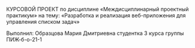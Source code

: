 КУРСОВОЙ ПРОЕКТ
по дисциплине
«Междисциплинарный проектный практикум» на тему:
«Разработка и реализация веб-приложения для управления списком задач»

Выполнил:
Образцова Мария Дмитриевна
студентка 3 курса 
группы ПИЖ-б-о-21-1

